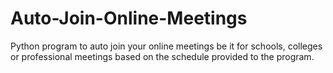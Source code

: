 # Auto-Join-Online-Meetings
Python program to auto join your online meetings be it for schools, colleges or professional meetings based on the schedule provided to the program.
